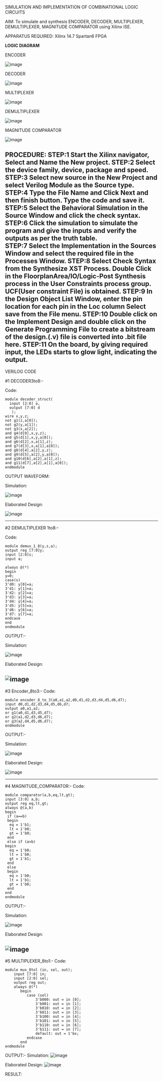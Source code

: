 SIMULATION AND IMPLEMENTATION OF  COMBINATIONAL LOGIC CIRCUITS

AIM: 
 To simulate and synthesis ENCODER, DECODER, MULTIPLEXER, DEMULTIPLEXER, MAGNITUDE COMPARATOR using Xilinx ISE.

APPARATUS REQUIRED:
Xilinx 14.7
Spartan6 FPGA

**LOGIC DIAGRAM**

ENCODER

![image](https://github.com/navaneethans/VLSI-LAB-EXP-2/assets/6987778/3cd1f95e-7531-4cad-9154-fdd397ac439e)


DECODER

![image](https://github.com/navaneethans/VLSI-LAB-EXP-2/assets/6987778/45a5e6cf-bbe0-4fd5-ac84-e5ad4477483b)


MULTIPLEXER

![image](https://github.com/navaneethans/VLSI-LAB-EXP-2/assets/6987778/427f75b2-8e67-44b9-ac45-a66651787436)


DEMULTIPLEXER

![image](https://github.com/navaneethans/VLSI-LAB-EXP-2/assets/6987778/1c45a7fc-08ac-4f76-87f2-c084e7150557)


MAGNITUDE COMPARATOR

![image](https://github.com/navaneethans/VLSI-LAB-EXP-2/assets/6987778/b2fe7a05-6bf7-4dcb-8f5d-28abbf7ea8c2)


  
PROCEDURE:
STEP:1  Start  the Xilinx navigator, Select and Name the New project.
STEP:2  Select the device family, device, package and speed.       
STEP:3  Select new source in the New Project and select Verilog Module as the Source type.                       
STEP:4  Type the File Name and Click Next and then finish button. Type the code and save it.
STEP:5  Select the Behavioral Simulation in the Source Window and click the check syntax.                       
STEP:6  Click the simulation to simulate the program and  give the inputs and verify the outputs as per the truth table.               
STEP:7  Select the Implementation in the Sources Window and select the required file in the Processes Window.
STEP:8  Select Check Syntax from the Synthesize  XST Process. Double Click in the  FloorplanArea/IO/Logic-Post Synthesis process in the User Constraints process group. UCF(User constraint File) is obtained. 
STEP:9  In the Design Object List Window, enter the pin location for each pin in the Loc column Select save from the File menu.
STEP:10 Double click on the Implement Design and double click on the Generate Programming File to create a bitstream of the design.(.v) file is converted into .bit file here.
STEP:11  On the board, by giving required input, the LEDs starts to glow light, indicating the output.
-------------------------------------------------------------------------------------------------------------------------------------------------------------------------------------------
VERILOG CODE

#1
DECODER3to8:-

Code:
~~~
module decoder_struct(  
  input [2:0] a,    
  output [7:0] d    
   );
wire x,y,z;
not g1(z,a[0]);
not g2(y,a[1]);
not g3(x,a[2]);
and g4(d[0],x,y,z);
and g5(d[1],x,y,a[0]);
and g6(d[2],x,a[1],z);
and g7(d[3],x,a[1],a[0]);
and g8(d[4],a[2],y,z);
and g9(d[5],a[2],y,a[0]);
and g10(d[6],a[2],a[1],z);
and g11(d[7],a[2],a[1],a[0]);
endmodule
~~~



OUTPUT WAVEFORM:

Simulation:

![image](https://github.com/lycanthrope004/VLSI-LAB-EXP-2/assets/121667830/55e67f15-028f-47ab-81f1-64eb42a874ad)

Elaborated Design:

![image](https://github.com/lycanthrope004/VLSI-LAB-EXP-2/assets/121667830/a6ab2587-f080-4337-8744-a3ce5a48083d)

-------------------------------------------------------------------------------------------------------------------------------------------------------------------------------------------
#2
DEMULTIPLEXER 1to8:-

Code:
~~~
module demux_1_8(y,s,a);
output reg [7:0]y;
input [2:0]s;
input a;

always @(*)
begin 
y=0;
case(s)
3'd0: y[0]=a;
3'd1: y[1]=a;
3'd2: y[2]=a;
3'd3: y[3]=a;
3'd4: y[4]=a;
3'd5: y[5]=a;
3'd6: y[6]=a;
3'd7: y[7]=a;
endcase
end
endmodule
~~~

OUTPUT:-

Simulation:

![image](https://github.com/lycanthrope004/VLSI-LAB-EXP-2/assets/121667830/6f259c21-c152-489b-8f03-b319a667cc74)

Elaborated Design:

![image](https://github.com/lycanthrope004/VLSI-LAB-EXP-2/assets/121667830/5e679288-7f30-4cc1-89ab-cf8f9100d6ef)
-------------------------------------------------------------------------------------------------------------------------------------------------------------------------------------------
#3
Encoder_8to3:-
Code:
~~~
module encoder_8_to_3(a0,a1,a2,d0,d1,d2,d3,d4,d5,d6,d7);
input d0,d1,d2,d3,d4,d5,d6,d7;
output a0,a1,a2;
or g1(a0,d1,d3,d5,d7);
or g2(a1,d2,d3,d6,d7);
or g3(a2,d4,d5,d6,d7);
endmodule

~~~

OUTPUT:-

Simulation:

![image](https://github.com/lycanthrope004/VLSI-LAB-EXP-2/assets/121667830/568bd01a-8eea-45a2-b033-4b433f67f883)

Elaborated Design:

![image](https://github.com/lycanthrope004/VLSI-LAB-EXP-2/assets/121667830/b3745ffe-493a-44c5-9f74-8a99f2c32b28)

-------------------------------------------------------------------------------------------------------------------------------------------------------------------------------------------
#4
MAGNITUDE_COMPARATOR:-
Code:
~~~
module comparator(a,b,eq,lt,gt);
input [3:0] a,b;
output reg eq,lt,gt;
always @(a,b)
begin
 if (a==b)
 begin
  eq = 1'b1;
  lt = 1'b0;
  gt = 1'b0;
 end
 else if (a>b)
begin
  eq = 1'b0;
  lt = 1'b0;
  gt = 1'b1;
 end
 else
 begin
  eq = 1'b0;
  lt = 1'b1;
  gt = 1'b0;
 end
end 
endmodule
~~~

OUTPUT:-

Simulation:

![image](https://github.com/lycanthrope004/VLSI-LAB-EXP-2/assets/121667830/8c173599-802a-4297-ad2d-ab1c5b537f77)

Elaborated Design:

![image](https://github.com/lycanthrope004/VLSI-LAB-EXP-2/assets/121667830/3ed0152f-6e86-4c81-adb5-3deb95aa9451)
-------------------------------------------------------------------------------------------------------------------------------------------------------------------------------------------
#5
MULTIPLEXER_8to1:-
Code:
~~~
module mux_8tol (in, sel, out);
    input [7:0] in;
    input [2:0] sel;
    output reg out;
    always @(*)
       begin
          case (sel)
              3'b000: out = in [0];
              3'b001: out = in [1];
              3'b010: out = in [2];
              3'b011: out = in [3];
              3'b100: out = in [4];
              3'b101: out = in [5];
              3'b110: out = in [6];
              3'b111: out = in [7];
              default: out = 1'bx;
          endcase
       end
endmodule
~~~
OUTPUT:-
Simulation:
![image](https://github.com/lycanthrope004/VLSI-LAB-EXP-2/assets/121667830/d8d9bddb-adde-45cb-8046-d12d8886f7a0)



Elaborated Design:
![image](https://github.com/lycanthrope004/VLSI-LAB-EXP-2/assets/121667830/e76f843c-3d83-4e20-8ea7-b887494303d2)


RESULT:


